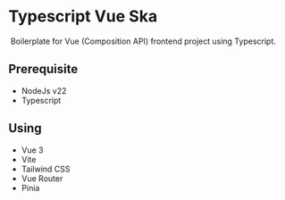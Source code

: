# Typescript Vue Ska
![]()
Boilerplate for Vue (Composition API) frontend project using Typescript.

## Prerequisite
- NodeJs v22
- Typescript

## Using
- Vue 3
- Vite
- Tailwind CSS
- Vue Router
- Pinia